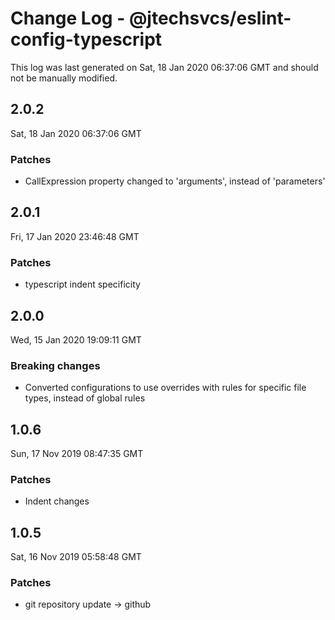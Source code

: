 # Change Log - @jtechsvcs/eslint-config-typescript

This log was last generated on Sat, 18 Jan 2020 06:37:06 GMT and should not be manually modified.

## 2.0.2
Sat, 18 Jan 2020 06:37:06 GMT

### Patches

- CallExpression property changed to 'arguments', instead of 'parameters'

## 2.0.1
Fri, 17 Jan 2020 23:46:48 GMT

### Patches

- typescript indent specificity

## 2.0.0
Wed, 15 Jan 2020 19:09:11 GMT

### Breaking changes

- Converted configurations to use overrides with rules for specific file types, instead of global rules

## 1.0.6
Sun, 17 Nov 2019 08:47:35 GMT

### Patches

- Indent changes

## 1.0.5
Sat, 16 Nov 2019 05:58:48 GMT

### Patches

- git repository update -> github

